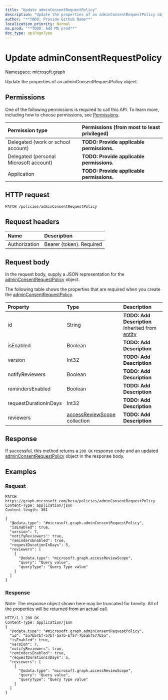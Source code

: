 ```yaml
---
title: "Update adminConsentRequestPolicy"
description: "Update the properties of an adminConsentRequestPolicy object."
author: "**TODO: Provide Github Name**"
localization_priority: Normal
ms.prod: "**TODO: Add MS prod**"
doc_type: apiPageType
---
```


# Update adminConsentRequestPolicy

Namespace: microsoft.graph

Update the properties of an adminConsentRequestPolicy object.

## Permissions
One of the following permissions is required to call this API. To learn more, including how to choose permissions, see [Permissions](/concepts/permissions-reference.md).

|Permission type|Permissions (from most to least privileged)|
|:---|:---|
|Delegated (work or school account)|**TODO: Provide applicable permissions.**|
|Delegated (personal Microsoft account)|**TODO: Provide applicable permissions.**|
|Application|**TODO: Provide applicable permissions.**|

## HTTP request
<!-- {
  "blockType": "ignored"
}
-->
``` http
PATCH /policies/adminConsentRequestPolicy
```

## Request headers
|Name|Description|
|:---|:---|
|Authorization|Bearer {token}. Required|

## Request body
In the request body, supply a JSON representation for the [adminConsentRequestPolicy](../resources/adminconsentrequestpolicy.md) object.

The following table shows the properties that are required when you create the [adminConsentRequestPolicy](../resources/adminconsentrequestpolicy.md).

|Property|Type|Description|
|:---|:---|:---|
|id|String|**TODO: Add Description** Inherited from [entity](../resources/entity.md)|
|isEnabled|Boolean|**TODO: Add Description**|
|version|Int32|**TODO: Add Description**|
|notifyReviewers|Boolean|**TODO: Add Description**|
|remindersEnabled|Boolean|**TODO: Add Description**|
|requestDurationInDays|Int32|**TODO: Add Description**|
|reviewers|[accessReviewScope](../resources/accessreviewscope.md) collection|**TODO: Add Description**|



## Response
If successful, this method returns a `200 OK` response code and an updated [adminConsentRequestPolicy](../resources/adminconsentrequestpolicy.md) object in the response body.

## Examples

### Request
<!-- {
  "blockType": "request",
  "name": "update_adminconsentrequestpolicy"
}
-->
``` http
PATCH https://graph.microsoft.com/beta/policies/adminConsentRequestPolicy
Content-Type: application/json
Content-length: 361

{
  "@odata.type": "#microsoft.graph.adminConsentRequestPolicy",
  "isEnabled": true,
  "version": 7,
  "notifyReviewers": true,
  "remindersEnabled": true,
  "requestDurationInDays": 5,
  "reviewers": [
    {
      "@odata.type": "microsoft.graph.accessReviewScope",
      "query": "Query value",
      "queryType": "Query Type value"
    }
  ]
}
```

### Response
Note: The response object shown here may be truncated for brevity. All of the properties will be returned from an actual call.
<!-- {
  "blockType": "response",
  "truncated": true
}
-->
``` http
HTTP/1.1 200 OK
Content-Type: application/json
{
  "@odata.type": "#microsoft.graph.adminConsentRequestPolicy",
  "id": "5a7b57bf-57bf-5a7b-bf57-7b5abf577b5a",
  "isEnabled": true,
  "version": 7,
  "notifyReviewers": true,
  "remindersEnabled": true,
  "requestDurationInDays": 5,
  "reviewers": [
    {
      "@odata.type": "microsoft.graph.accessReviewScope",
      "query": "Query value",
      "queryType": "Query Type value"
    }
  ]
}
```

